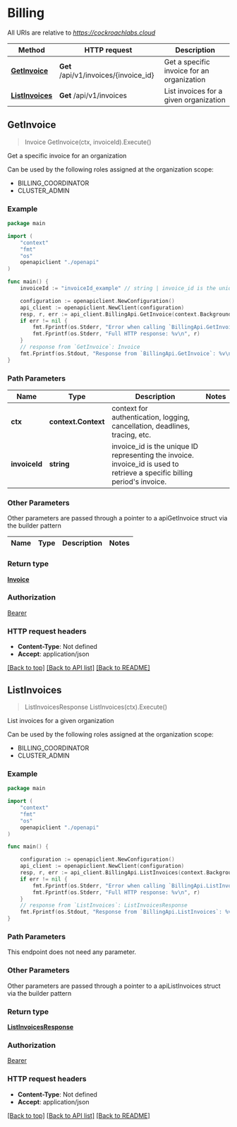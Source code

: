 # Billing

All URIs are relative to *https://cockroachlabs.cloud*

Method | HTTP request | Description
------------- | ------------- | -------------
[**GetInvoice**](BillingApi.md#GetInvoice) | **Get** /api/v1/invoices/{invoice_id} | Get a specific invoice for an organization
[**ListInvoices**](BillingApi.md#ListInvoices) | **Get** /api/v1/invoices | List invoices for a given organization



## GetInvoice

> Invoice GetInvoice(ctx, invoiceId).Execute()

Get a specific invoice for an organization

Can be used by the following roles assigned at the organization scope:
- BILLING_COORDINATOR
- CLUSTER_ADMIN


### Example

```go
package main

import (
    "context"
    "fmt"
    "os"
    openapiclient "./openapi"
)

func main() {
    invoiceId := "invoiceId_example" // string | invoice_id is the unique ID representing the invoice. invoice_id is used to retrieve a specific billing period's invoice.

    configuration := openapiclient.NewConfiguration()
    api_client := openapiclient.NewClient(configuration)
    resp, r, err := api_client.BillingApi.GetInvoice(context.Background(), invoiceId).Execute()
    if err != nil {
        fmt.Fprintf(os.Stderr, "Error when calling `BillingApi.GetInvoice``: %v\n", err)
        fmt.Fprintf(os.Stderr, "Full HTTP response: %v\n", r)
    }
    // response from `GetInvoice`: Invoice
    fmt.Fprintf(os.Stdout, "Response from `BillingApi.GetInvoice`: %v\n", resp)
}
```

### Path Parameters


Name | Type | Description  | Notes
------------- | ------------- | ------------- | -------------
**ctx** | **context.Context** | context for authentication, logging, cancellation, deadlines, tracing, etc.
**invoiceId** | **string** | invoice_id is the unique ID representing the invoice. invoice_id is used to retrieve a specific billing period&#39;s invoice. | 

### Other Parameters

Other parameters are passed through a pointer to a apiGetInvoice struct via the builder pattern


Name | Type | Description  | Notes
------------- | ------------- | ------------- | -------------


### Return type

[**Invoice**](Invoice.md)

### Authorization

[Bearer](../README.md#Bearer)

### HTTP request headers

- **Content-Type**: Not defined
- **Accept**: application/json

[[Back to top]](#) [[Back to API list]](../README.md#documentation-for-api-endpoints)
[[Back to README]](../README.md)


## ListInvoices

> ListInvoicesResponse ListInvoices(ctx).Execute()

List invoices for a given organization

Can be used by the following roles assigned at the organization scope:
- BILLING_COORDINATOR
- CLUSTER_ADMIN


### Example

```go
package main

import (
    "context"
    "fmt"
    "os"
    openapiclient "./openapi"
)

func main() {

    configuration := openapiclient.NewConfiguration()
    api_client := openapiclient.NewClient(configuration)
    resp, r, err := api_client.BillingApi.ListInvoices(context.Background()).Execute()
    if err != nil {
        fmt.Fprintf(os.Stderr, "Error when calling `BillingApi.ListInvoices``: %v\n", err)
        fmt.Fprintf(os.Stderr, "Full HTTP response: %v\n", r)
    }
    // response from `ListInvoices`: ListInvoicesResponse
    fmt.Fprintf(os.Stdout, "Response from `BillingApi.ListInvoices`: %v\n", resp)
}
```

### Path Parameters

This endpoint does not need any parameter.

### Other Parameters

Other parameters are passed through a pointer to a apiListInvoices struct via the builder pattern


### Return type

[**ListInvoicesResponse**](ListInvoicesResponse.md)

### Authorization

[Bearer](../README.md#Bearer)

### HTTP request headers

- **Content-Type**: Not defined
- **Accept**: application/json

[[Back to top]](#) [[Back to API list]](../README.md#documentation-for-api-endpoints)
[[Back to README]](../README.md)


